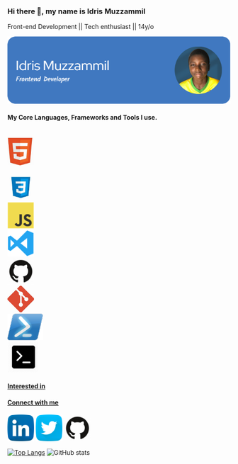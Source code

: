 ### Hi there 👋, my name is Idris Muzzammil

Front-end Development || Tech enthusiast || 14y/o

![](/images/github-header-image.png)

 #### My Core Languages, Frameworks and Tools I use.
<code>
<a href="https://www.w3schools.com/html/"><img src="images/html.jpg" width="60" title="HTML" /></a>
</code>
<code>
<a href=""><img src="images/css.jpg" width="60" title="CSS" /></code>
<code>
<a href=""><img src="images/javascript.png" width="60" title="JavaScript" /></code>
<code>
<a href=""><img src="images/visualstudio.svg" width="60" title="Visual Studio Code" /></code>
<code>
<a href=""><img src="images/github.jpg" width="60" title="GitHub" /></code>
<code>
<a href=""><img src="images/git.jpg" width="60" title="Git" /></code>
<code>
<a href=""><img src="images/power.png" width="80" title="Powershell" /></code>
<code>
<a href=""><img src="images/command.png" width="70" title="Command prompt" /></code>


#### Interested in

#### Connect with me 
<a href="https://www.linkedin.com/in/muzzammil-idris-2b80b6244/"><img src="images/linkedin.png" width="60" /></a>
<a href="https://twitter.com/IdrisMuzzammil"><img src="images/twitter.png" width="60" /></a>
<a href="https://github.com/Muzzammmill"><img src="images/github.jpg" width="60" /></a>

[![Top Langs](https://github-readme-stats.vercel.app/api/top-langs/?username=Muzzammmill&layout=compact)](https://github.com/anuraghazra/github-readme-stats)
![GitHub stats](https://github-readme-stats.vercel.app/api?username=Muzzammmill&show_icons=true)  